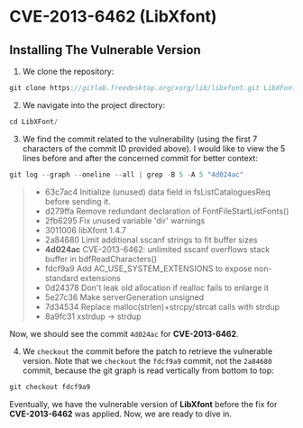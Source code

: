 # CVE-2013-6462 (LibXfont)

## Installing The Vulnerable Version

1. We clone the repository:

```C
git clone https://gitlab.freedesktop.org/xorg/lib/libxfont.git LibXFont
```

2. We navigate into the project directory:

```C
cd LibXFont/
```

3. We find the commit related to the vulnerability (using the first 7 characters of the commit ID provided above). I would like to view the 5 lines before and after the concerned commit for better context:

```C
git log --graph --oneline --all | grep -B 5 -A 5 "4d024ac"
```

> * 63c7ac4 Initialize (unused) data field in fsListCataloguesReq before sending it.
> * d279ffa Remove redundant declaration of FontFileStartListFonts()
> * 2fb6295 Fix unused variable 'dir' warnings
> * 3011006 libXfont 1.4.7
> * 2a84680 Limit additional sscanf strings to fit buffer sizes
> * **4d024ac** CVE-2013-6462: unlimited sscanf overflows stack buffer in bdfReadCharacters()
> * fdcf9a9 Add AC_USE_SYSTEM_EXTENSIONS to expose non-standard extensions
> * 0d24378 Don't leak old allocation if realloc fails to enlarge it
> * 5e27c36 Make serverGeneration unsigned
> * 7d34534 Replace malloc(strlen)+strcpy/strcat calls with strdup
> * 8a9fc31 xstrdup -> strdup

Now, we should see the commit `4d024ac` for **CVE-2013-6462**.

4. We `checkout` the commit before the patch to retrieve the vulnerable version. Note that we `checkout` the `fdcf9a9` commit, not the `2a84680` commit, because the git graph is read vertically from bottom to top:

```C
git checkout fdcf9a9
```

Eventually, we have the vulnerable version of **LibXfont** before the fix for **CVE-2013-6462** was applied. Now, we are ready to dive in.
